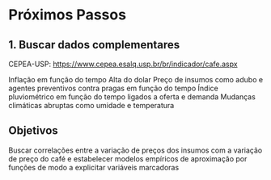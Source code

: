 # Próximos Passos

## 1. Buscar dados complementares
CEPEA-USP: https://www.cepea.esalq.usp.br/br/indicador/cafe.aspx

Inflação em função do tempo
Alta do dolar
Preço de insumos como adubo e agentes preventivos contra pragas em função do tempo
Índice pluviométrico em função do tempo ligados a oferta e demanda
Mudanças climáticas abruptas como umidade e temperatura

## Objetivos
Buscar correlações entre a variação de preços dos insumos com a variação de preço do café e
estabelecer modelos empíricos de aproximação por funções de modo a explicitar variáveis
marcadoras